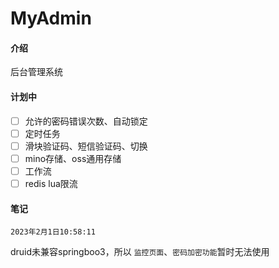 # MyAdmin

#### 介绍

后台管理系统

#### 计划中
- [ ] 允许的密码错误次数、自动锁定
- [ ] 定时任务
- [ ] 滑块验证码、短信验证码、切换
- [ ] mino存储、oss通用存储
- [ ] 工作流
- [ ] redis lua限流

#### 笔记

`2023年2月1日10:58:11`

druid未兼容springboo3，所以 `监控页面`、`密码加密功能`暂时无法使用
